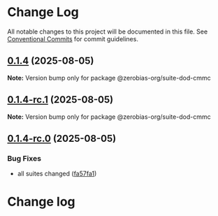 # Change Log

All notable changes to this project will be documented in this file.
See [Conventional Commits](https://conventionalcommits.org) for commit guidelines.

## [0.1.4](https://github.com/zerobias-org/suite/compare/@zerobias-org/suite-dod-cmmc@0.1.4-rc.1...@zerobias-org/suite-dod-cmmc@0.1.4) (2025-08-05)

**Note:** Version bump only for package @zerobias-org/suite-dod-cmmc





## [0.1.4-rc.1](https://github.com/zerobias-org/suite/compare/@zerobias-org/suite-dod-cmmc@0.1.4-rc.0...@zerobias-org/suite-dod-cmmc@0.1.4-rc.1) (2025-08-05)

**Note:** Version bump only for package @zerobias-org/suite-dod-cmmc





## [0.1.4-rc.0](https://github.com/zerobias-org/suite/compare/@zerobias-org/suite-dod-cmmc@0.1.3...@zerobias-org/suite-dod-cmmc@0.1.4-rc.0) (2025-08-05)


### Bug Fixes

* all suites changed ([fa57fa1](https://github.com/zerobias-org/suite/commit/fa57fa1af7628003297df46b2d7740fe95bd2666))





# Change log
